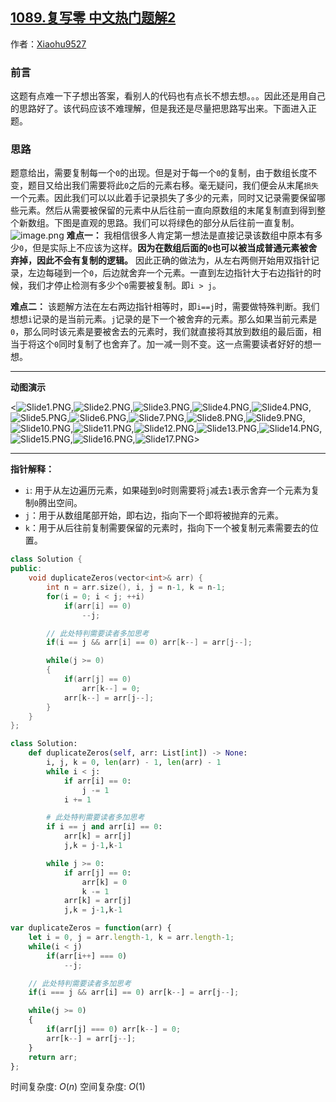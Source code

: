 ## [1089.复写零 中文热门题解2](https://leetcode.cn/problems/duplicate-zeros/solutions/100000/c-by-xiaohu9527-71ld)

作者：[Xiaohu9527](https://leetcode.cn/u/Xiaohu9527)
### 前言
这题有点难一下子想出答案，看别人的代码也有点长不想去想。。。因此还是用自己的思路好了。该代码应该不难理解，但是我还是尽量把思路写出来。下面进入正题。
### 思路
题意给出，需要复制每一个`0`的出现。但是对于每一个`0`的复制，由于数组长度不变，题目又给出我们需要将此`0`之后的元素右移。毫无疑问，我们便会从末尾`损失`一个元素。因此我们可以以此着手记录损失了多少的元素，同时又记录需要保留哪些元素。然后从需要被保留的元素中从后往前一直向原数组的末尾复制直到得到整个新数组。下图是直观的思路。我们可以将绿色的部分从后往前一直复制。
![image.png](https://pic.leetcode.cn/1655433946-fEqZVz-image.png)
**难点一：**
我相信很多人肯定第一想法是直接记录该数组中原本有多少`0`，但是实际上不应该为这样。**因为在数组后面的`0`也可以被当成普通元素被舍弃掉，因此不会有复制的逻辑。** 因此正确的做法为，从左右两侧开始用双指针记录，左边每碰到一个`0`，后边就舍弃一个元素。一直到左边指针大于右边指针的时候，我们才停止检测有多少个`0`需要被复制。即`i > j`。

**难点二：**
该题解方法在左右两边指针相等时，即`i==j`时，需要做特殊判断。我们想想`i`记录的是当前元素。`j`记录的是下一个被舍弃的元素。那么如果当前元素是`0`，那么同时该元素是要被舍去的元素时，我们就直接将其放到数组的最后面，相当于将这个`0`同时复制了也舍弃了。加一减一则不变。这一点需要读者好好的想一想。
*****************
**动图演示**

<![Slide1.PNG](https://pic.leetcode.cn/1655431455-ztcAAy-Slide1.PNG),![Slide2.PNG](https://pic.leetcode.cn/1655431456-PTbEEU-Slide2.PNG),![Slide3.PNG](https://pic.leetcode.cn/1655431459-hMHAWq-Slide3.PNG),![Slide4.PNG](https://pic.leetcode.cn/1655431460-IKkkCh-Slide4.PNG),![Slide4.PNG](https://pic.leetcode.cn/1655431460-IKkkCh-Slide4.PNG),![Slide5.PNG](https://pic.leetcode.cn/1655431462-ILxUsk-Slide5.PNG),![Slide6.PNG](https://pic.leetcode.cn/1655431465-UaYYqu-Slide6.PNG),![Slide7.PNG](https://pic.leetcode.cn/1655431467-FtMdgB-Slide7.PNG),![Slide8.PNG](https://pic.leetcode.cn/1655431469-nsLuye-Slide8.PNG),![Slide9.PNG](https://pic.leetcode.cn/1655431473-zQttyT-Slide9.PNG),![Slide10.PNG](https://pic.leetcode.cn/1655431476-FxZLOP-Slide10.PNG),![Slide11.PNG](https://pic.leetcode.cn/1655431480-tWqzxI-Slide11.PNG),![Slide12.PNG](https://pic.leetcode.cn/1655431484-VrLldy-Slide12.PNG),![Slide13.PNG](https://pic.leetcode.cn/1655431490-DaPrtB-Slide13.PNG),![Slide14.PNG](https://pic.leetcode.cn/1655431495-gjMckS-Slide14.PNG),![Slide15.PNG](https://pic.leetcode.cn/1655431499-ingqJa-Slide15.PNG),![Slide16.PNG](https://pic.leetcode.cn/1655431502-DFChSp-Slide16.PNG),![Slide17.PNG](https://pic.leetcode.cn/1655431504-mzHlfl-Slide17.PNG)>
*********************
**指针解释：**
- `i`: 用于从左边遍历元素，如果碰到`0`时则需要将`j`减去`1`表示舍弃一个元素为复制`0`腾出空间。
- `j`：用于从数组尾部开始，即右边，指向下一个即将被抛弃的元素。
- `k`：用于从后往前复制需要保留的元素时，指向下一个被复制元素需要去的位置。
```cpp []
class Solution {
public:
    void duplicateZeros(vector<int>& arr) {
        int n = arr.size(), i, j = n-1, k = n-1;
        for(i = 0; i < j; ++i)
            if(arr[i] == 0)
                --j;

        // 此处特判需要读者多加思考
        if(i == j && arr[i] == 0) arr[k--] = arr[j--];

        while(j >= 0)
        {
            if(arr[j] == 0)
                arr[k--] = 0;
            arr[k--] = arr[j--];
        }
    }
};
```
```python []
class Solution:
    def duplicateZeros(self, arr: List[int]) -> None:
        i, j, k = 0, len(arr) - 1, len(arr) - 1
        while i < j:
            if arr[i] == 0:
                j -= 1
            i += 1

        # 此处特判需要读者多加思考
        if i == j and arr[i] == 0:
            arr[k] = arr[j]
            j,k = j-1,k-1

        while j >= 0:
            if arr[j] == 0:
                arr[k] = 0
                k -= 1
            arr[k] = arr[j]
            j,k = j-1,k-1
```
```javaScript []
var duplicateZeros = function(arr) {
    let i = 0, j = arr.length-1, k = arr.length-1;
    while(i < j)
        if(arr[i++] === 0)
            --j;

    // 此处特判需要读者多加思考
    if(i === j && arr[i] == 0) arr[k--] = arr[j--];

    while(j >= 0)
    {
        if(arr[j] === 0) arr[k--] = 0;
        arr[k--] = arr[j--];
    }
    return arr;
};
```
时间复杂度: $O(n)$
空间复杂度: $O(1)$